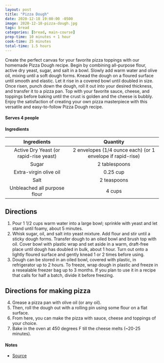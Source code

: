 ```yaml
---
layout: post
title: "Pizza Dough"
date: 2020-12-18 19:00:00 -0500
image: 2020-12-18-pizza-dough.jpg
tags: bread
categories: [bread, main-course]
prep-time: 10 minutes + 1 hour
cook-time: 25 minutes
total-time: 1.5 hours
---
```


Create the perfect canvas for your favorite pizza toppings with our homemade Pizza Dough recipe. Begin by combining all-purpose flour, active dry yeast, sugar, and salt in a bowl. Slowly add warm water and olive oil, mixing until a soft dough forms. Knead the dough on a floured surface until smooth and elastic. Let it rise in a covered bowl until doubled in size. Once risen, punch down the dough, roll it out into your desired thickness, and transfer it to a pizza pan. Top with your favorite sauce, cheese, and toppings before baking until the crust is golden and the cheese is bubbly. Enjoy the satisfaction of creating your own pizza masterpiece with this versatile and easy-to-follow Pizza Dough recipe.

#### Serves 4 people

#### Ingredients

|               Ingredients              |                          Quantity                          |
|:--------------------------------------:|:----------------------------------------------------------:|
| Active Dry Yeast (or rapid-rise yeast) | 2 envelopes (1/4 ounce each) (or 1 envelope if rapid-rise) |
|                  Sugar                 |                        2 tablespoons                       |
|         Extra-virgin olive oil         |                          0.25 cup                          |
|                  Salt                  |                         2 teaspoons                        |
|      Unbleached all purpose flour      |                           4 cups                           |

## Directions

1. Pour 1 1/2 cups warm water into a large bowl; sprinkle with yeast and let stand until foamy, about 5 minutes.
2. Whisk sugar, oil, and salt into yeast mixture. Add flour and stir until a sticky dough forms. Transfer dough to an oiled bowl and brush top with oil. Cover bowl with plastic wrap and set aside in a warm, draft-free place until dough has doubled in bulk, about 1 hour. Turn out onto a lightly floured surface and gently knead 1 or 2 times before using.
3. Dough can be stored in an oiled bowl, covered with plastic, in refrigerator up to 2 hours. To freeze, wrap dough in plastic and freeze in a resealable freezer bag up to 3 months. If you plan to use it in a recipe that calls for half a batch, divide it before freezing.

## Directions for making pizza

4. Grease a pizza pan with olive oil (or any oil).
5. Then, roll the dough out with a rolling pin using some flour on a flat surface.
6. From here, you can make the pizza with sauce, cheese and toppings of your choice.
7. Bake in the oven at 450 degrees F till the cheese melts (~20-25 minutes).

#### Notes

* [Source](https://www.marthastewart.com/332275/basic-pizza-dough)